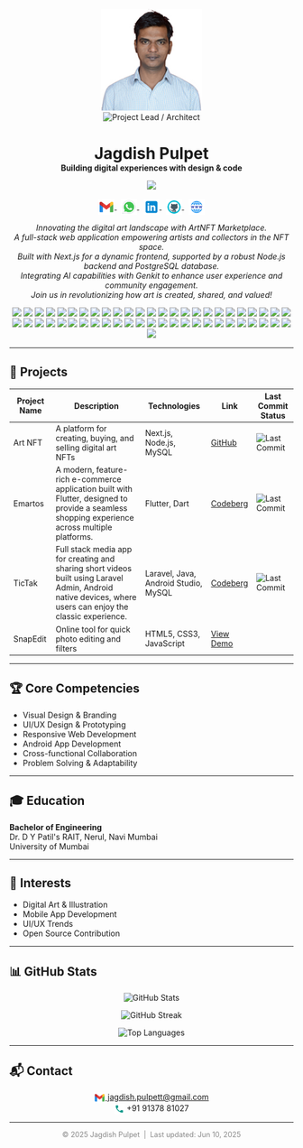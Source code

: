 
<!-- ========================= START: Profile Header Section ========================= -->
<!-- Contains profile photo, title badge, name, tagline, status badges, social links, bio summary, and skill badges -->
<!-- Contains profile photo and title badge -->
<p align="center">
  <img src="assets/jagdish-profile-photo.jpg" alt="Jagdish Pulpet" width="180"><br>
  <img src="https://img.shields.io/badge/Project%20Lead%20%7C%20Architect-23272F?style=for-the-badge&logo=codefactor&logoColor=white" alt="Project Lead / Architect" />
</p>

<!-- START: Name and Tagline -->
<h1 align="center" style="margin-bottom:0;">Jagdish Pulpet</h1>
<p align="center" style="margin-top:0;">
  <b>Building digital experiences with design & code</b>
</p>

<!-- START: Status Badges -->
<p align="center">
  <img src="https://img.shields.io/badge/Location-Mumbai,%20India-blue?style=flat-square&logo=googlemaps&logoColor=white" />
</p>

<!-- START: Social Links -->
<p align="center">
  <a href="mailto:jagdish.pulpett@gmail.com">
    <img src="assets/gmail.png" alt="Email" width="28" style="vertical-align:middle;">
  </a>
  &nbsp;
  <a href="https://wa.me/919137881027" target="_blank">
    <img src="assets/whatsapp.png" alt="WhatsApp" width="28" style="vertical-align:middle;">
  </a>
  &nbsp;
  <a href="https://linkedin.com/in/jagdish-pulpet" target="_blank">
    <img src="assets/linkedin.png" alt="LinkedIn" width="28" style="vertical-align:middle;">
  </a>
  &nbsp;
  <a href="https://github.com/jagdish-pulpet" target="_blank">
    <img src="assets/github.png" alt="GitHub" width="28" style="vertical-align:middle;">
  </a>
  &nbsp;
  <a href="https://your-portfolio-demo.com" target="_blank">
    <img src="assets/portfolio.png" alt="Portfolio" width="28" style="vertical-align:middle;">
  </a>
</p>


<!-- START: Bio Summary -->
<p align="center" style="max-width:600px;">
  <i>
    Innovating the digital art landscape with ArtNFT Marketplace.<br>
    A full-stack web application empowering artists and collectors in the NFT space.<br>
    Built with Next.js for a dynamic frontend, supported by a robust Node.js backend and PostgreSQL database.<br>
    Integrating AI capabilities with Genkit to enhance user experience and community engagement.<br>
    Join us in revolutionizing how art is created, shared, and valued!
  </i>
</p>
<!-- END: Bio Summary -->


<!-- START: Skill Badges -->
<p align="center">
  <img src="https://img.shields.io/badge/Product%20Manager-orange" />
  <img src="https://img.shields.io/badge/Full%20Stack%20Developer-blue" />
  <img src="https://img.shields.io/badge/Developer-green" />
  <img src="https://img.shields.io/badge/Designer-blue" />
  <img src="https://img.shields.io/badge/HTML5-E34F26?logo=html5&logoColor=white" />
  <img src="https://img.shields.io/badge/CSS3-1572B6?logo=css3&logoColor=white" />
  <img src="https://img.shields.io/badge/JavaScript-F7DF1E?logo=javascript&logoColor=black" />
  <img src="https://img.shields.io/badge/React-61DAFB?logo=react&logoColor=black" />
  <img src="https://img.shields.io/badge/Node.js-339933?logo=node.js&logoColor=white" />
  <img src="https://img.shields.io/badge/Express.js-404D59?logo=express&logoColor=white" />
  <img src="https://img.shields.io/badge/PostgreSQL-4169E1?logo=postgresql&logoColor=white" />
  <img src="https://img.shields.io/badge/TypeScript-007ACC?logo=typescript&logoColor=white" />
  <img src="https://img.shields.io/badge/AI-FF5722?logo=ai&logoColor=white" />
  <img src="https://img.shields.io/badge/Agile-00BFFF?logo=agile&logoColor=white" />
  <img src="https://img.shields.io/badge/DevOps-0E76A8?logo=devops&logoColor=white" />
  <img src="https://img.shields.io/badge/UX/UI-FF4081?logo=ux&logoColor=white" />
  <img src="https://img.shields.io/badge/Python-3776AB?logo=python&logoColor=white" />
  <img src="https://img.shields.io/badge/Django-092E20?logo=django&logoColor=white" />
  <img src="https://img.shields.io/badge/Flask-000000?logo=flask&logoColor=white" />
  <img src="https://img.shields.io/badge/MongoDB-47A248?logo=mongodb&logoColor=white" />
  <img src="https://img.shields.io/badge/AWS-232F3E?logo=amazonaws&logoColor=white" />
  <img src="https://img.shields.io/badge/GraphQL-E10098?logo=graphql&logoColor=white" />
  <img src="https://img.shields.io/badge/Agile-00BFFF?logo=agile&logoColor=white" />
  <img src="https://img.shields.io/badge/Team%20Collaboration-FF4081?logo=team&logoColor=white" />
  <img src="https://img.shields.io/badge/SEO-FF5722?logo=seo&logoColor=white" />
    <img src="https://img.shields.io/badge/Technical%20Lead-purple" />
  <img src="https://img.shields.io/badge/Software%20Engineer-red" />
  <img src="https://img.shields.io/badge/Java-007396?logo=java&logoColor=white" />
  <img src="https://img.shields.io/badge/Spring-6DB33F?logo=spring&logoColor=white" />
  <img src="https://img.shields.io/badge/REST-25D366?logo=rest&logoColor=white" />
  <img src="https://img.shields.io/badge/GraphQL-E10098?logo=graphql&logoColor=white" />
  <img src="https://img.shields.io/badge/SQL-4479A1?logo=postgresql&logoColor=white" />
  <img src="https://img.shields.io/badge/Kubernetes-326CE5?logo=kubernetes&logoColor=white" />
  <img src="https://img.shields.io/badge/Docker-2496ED?logo=docker&logoColor=white" />
  <img src="https://img.shields.io/badge/CI/CD-00BFFF?logo=ci&logoColor=white" />
  <img src="https://img.shields.io/badge/Unit%20Testing-FF4081?logo=testing&logoColor=white" />
  <img src="https://img.shields.io/badge/Code%20Review-FF5722?logo=review&logoColor=white" />
  <img src="https://img.shields.io/badge/Technical%20Documentation-FF9800?logo=documentation&logoColor=white" />
    <img src="https://img.shields.io/badge/DevOps%20Engineer-blueviolet" />
  <img src="https://img.shields.io/badge/Cloud%20Architect-lightblue" />
  <img src="https://img.shields.io/badge/Azure-008AD7?logo=microsoftazure&logoColor=white" />
  <img src="https://img.shields.io/badge/GCP-4285F4?logo=googlecloud&logoColor=white" />
  <img src="https://img.shields.io/badge/Terraform-7B42BC?logo=terraform&logoColor=white" />
  <img src="https://img.shields.io/badge/Ansible-41AA47?logo=ansible&logoColor=white" />
  <img src="https://img.shields.io/badge/Monitoring-FF9800?logo=monitoring&logoColor=white" />
  <img src="https://img.shields.io/badge/Networking-00BFFF?logo=networking&logoColor=white" />
  <img src="https://img.shields.io/badge/Security-FF5722?logo=security&logoColor=white" />
  <img src="https://img.shields.io/badge/Containerization-FF4081?logo=container&logoColor=white" />
  <img src="https://img.shields.io/badge/Agile%20Methodologies-00BFFF?logo=agile&logoColor=white" />
  <img src="https://img.shields.io/badge/Collaboration-FF4081?logo=collaboration&logoColor=white" />
  <img src="https://img.shields.io/badge/Incident%20Management-FF5722?logo=incident&logoColor=white" />
</p>

<!-- ========================= END: Profile Header Section =========================== -->


---


<!-- ========================= START: Projects Section =============================== -->
<!-- Notable projects with brief descriptions and links -->
## 🚀 Projects

<!-- START: Projects Table -->
| Project Name         | Description                                               | Technologies                     | Link         | Last Commit Status |
|----------------------|-----------------------------------------------------------|----------------------------------|--------------|--------------------|
| Art NFT              | A platform for creating, buying, and selling digital art NFTs | Next.js, Node.js, MySQL         | [GitHub](https://github.com/jagdish-pulpet/artnft) | ![Last Commit](https://img.shields.io/github/last-commit/jagdish-pulpet/artnft) |      |
| Emartos              | A modern, feature-rich e-commerce application built with Flutter, designed to provide a seamless shopping experience across multiple platforms. | Flutter, Dart                    | [Codeberg](https://codeberg.org/jpulpet/emartos) | ![Last Commit](https://img.shields.io/badge/last%20commit-unknown-orange) |
| TicTak          | Full stack  media app for creating and sharing short videos built using Laravel Admin, Android native devices,  where users can enjoy the classic experience. | Laravel, Java, Android Studio, MySQL             | [Codeberg](https://codeberg.org/jpulpet/tictac-android-java) | ![Last Commit](https://img.shields.io/badge/last%20commit-unknown-orange) |
| SnapEdit          | Online tool for quick photo editing and filters     | HTML5, CSS3, JavaScript   | [View Demo](https://jagdish-pulpet.github.io/snapedit)       |

<!-- ========================= END: Projects Section ================================ -->

---

<!-- ========================= START: Core Competencies Section ====================== -->
<!-- Highlights of main areas of expertise -->
## 🏆 Core Competencies

- Visual Design & Branding
- UI/UX Design & Prototyping
- Responsive Web Development
- Android App Development
- Cross-functional Collaboration
- Problem Solving & Adaptability

<!-- ========================= END: Core Competencies Section ======================== -->

---

<!-- ========================= START: Education Section ============================== -->
<!-- Academic background and qualifications -->
## 🎓 Education

**Bachelor of Engineering**  
Dr. D Y Patil's RAIT, Nerul, Navi Mumbai  
University of Mumbai
<!-- ========================= END: Education Section ================================ -->

---

<!-- START: Interests Section -->
## 🎨 Interests

<!-- ========================= START: Interests List ================================= -->
<!-- List of personal and professional interests -->
- Digital Art & Illustration
- Mobile App Development
- UI/UX Trends
- Open Source Contribution
<!-- ========================= END: Interests Section =============================== -->

---

<!-- ========================= START: GitHub Stats Section =========================== -->
<!-- GitHub statistics, streaks, and trophies -->
## 📊 GitHub Stats

<!-- START: GitHub Stats Cards -->
<p align="center">
  <img src="https://github-readme-stats.vercel.app/api?username=jagdish-pulpet&show_icons=true&theme=blueberry" alt="GitHub Stats" />
</p>

<p align="center">
  <img src="https://github-readme-streak-stats.herokuapp.com/?user=jagdish-pulpet&theme=blueberry" alt="GitHub Streak" />
</p>

<p align="center">
  <img src="https://github-readme-stats.vercel.app/api/top-langs/?username=jagdish-pulpet&theme=blueberry" alt="Top Languages" />
</p>
<!-- ========================= END: GitHub Stats Section ============================= -->

---

<!-- ========================= START: Contact Section ================================ -->
<!-- Contact information and ways to connect -->
## 📬 Contact

<!-- START: Social Links -->
<!-- START: Contact Info -->
<p align="center">
  <a href="mailto:jagdish.pulpett@gmail.com">
    <img src="assets/gmail.png" alt="Email" width="20" style="vertical-align:middle;"> jagdish.pulpett@gmail.com
  </a> <br>
  <img src="assets/phone.png" alt="Phone" width="18" style="vertical-align:middle;"> +91 91378 81027
</p>
<!-- ========================= END: Contact Section ================================= -->

---

<!-- START: Footer -->
<p align="center" style="color:#888;font-size:0.9em;">
  &copy; 2025 Jagdish Pulpet &nbsp;|&nbsp; Last updated: Jun 10, 2025
</p>
<!-- END: Footer -->

<!--
## Hi there 👋


**jagdish-pulpet/jagdish-pulpet** is a ✨ _special_ ✨ repository because its `README.md` (this file) appears on your GitHub profile.

Here are some ideas to get you started:

- 🔭 I'm currently working on ...
- 🌱 I'm currently learning ...
- 👯 I'm looking to collaborate on ...
- 🤔 I'm looking for help with ...
- 💬 Ask me about ...
- 📫 How to reach me: ...
- 😄 Pronouns: ...
- ⚡ Fun fact: ...
-->
